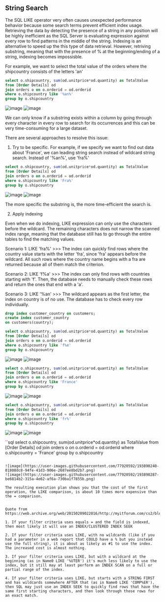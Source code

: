 ## String Search ##

The SQL LIKE operator very often causes unexpected performance behavior because some search terms prevent efficient index usage.
Retrieving the data by detecting the presence of a string in any position will be highly inefficient as the SQL Server is evaluating expression against every row to find patterns in the middle of the string.
Indexing is an alternative to speed up the this type of data retrieval. However, retriving substring, meaning that with the presence of % at the beginning/ending of a string, indexing becomes impossisble. 

For example, we want to select the total value of the orders where the shipcountry consists of the letters 'an'
```sql
select o.shipcountry, sum(od.unitprice*od.quantity) as TotalValue
from [Order Details] od 
join orders o on o.orderid = od.orderid
where o.shipcountry like '%an%'
group by o.shipcountry
```
![image](https://user-images.githubusercontent.com/77920592/193886361-b8bd981f-12fa-4d11-b6e7-7fadd6b075c0.png)
![image](https://user-images.githubusercontent.com/77920592/193886424-4b477b78-81c9-4414-a4f0-28b2c6b4a2dc.png)

We can only know if a substring exists within a column by going through every character in every row to search for its occurrences and this can be very time-consuming for a large dataset.

There are several approaches to resolve this issue:
1. Try to be specific. For example, if we specify we want to find out data about 'France', we can leading string search instead of wildcard string search. 
Instead of '%an%', use 'fra%'

```sql
select o.shipcountry, sum(od.unitprice*od.quantity) as TotalValue
from [Order Details] od 
join orders o on o.orderid = od.orderid
where o.shipcountry like 'Fra%'
group by o.shipcountry
```
![image](https://user-images.githubusercontent.com/77920592/193886751-3051be92-bec1-4323-9e00-2c0b57f86b7f.png)
![image](https://user-images.githubusercontent.com/77920592/193886826-f09384cd-6106-462d-a0f5-d9c3fc42d502.png)

The more specific the substring is, the more time-efficient the search is. 

2. Apply indexing

Even when we do indexing, LIKE expression can only use the characters before the wildcard.
The remaining characters does not narrow the scanned index range, meaning that the database still has to go through the entire tables to find the matching values. 

Scenario 1: LIKE 'fra%' >>> The index can quickly find rows where the country value starts with the letter 'fra', since 'fra' appears before the wildcard. 
All such rows where the country name begins with a fra are returned because all of them match the criterion. 

Scenario 2: LIKE 'f%a' >>> The index can only find rows with countries starting with 'f'. 
Then, the database needs to manually check these rows and return the ones that end with a 'a'. 

Scenario 3: LIKE '%an' >>> The wildcard appears as the first letter, the index on country is of no use. The database has to check every row individually.

```sql
drop index customer_country on customers;
create index customer_country
on customers(country);
```

```sql
select o.shipcountry, sum(od.unitprice*od.quantity) as TotalValue
from [Order Details] od 
join orders o on o.orderid = od.orderid
where o.shipcountry like 'f%e'
group by o.shipcountry
```

![image](https://user-images.githubusercontent.com/77920592/193889425-17932317-6e75-4fc0-9853-703183022631.png)
![image](https://user-images.githubusercontent.com/77920592/193889464-5b0e9802-61de-4f89-ac24-202868f21bbe.png)

```sql
select o.shipcountry, sum(od.unitprice*od.quantity) as TotalValue
from [Order Details] od 
join orders o on o.orderid = od.orderid
where o.shipcountry like 'France'
group by o.shipcountry
```

![image](https://user-images.githubusercontent.com/77920592/193890096-98ef6b59-db4f-48ae-8ca6-e4f219a149ae.png)
![image](https://user-images.githubusercontent.com/77920592/193890153-24eba67f-c09b-430b-a5bb-746aba80a188.png)

```sql
select o.shipcountry, sum(od.unitprice*od.quantity) as TotalValue
from [Order Details] od 
join orders o on o.orderid = od.orderid
where o.shipcountry like 'fr%'
group by o.shipcountry
```

![image](https://user-images.githubusercontent.com/77920592/193889425-17932317-6e75-4fc0-9853-703183022631.png)
![image](https://user-images.githubusercontent.com/77920592/193889464-5b0e9802-61de-4f89-ac24-202868f21bbe.png)

``sql
select o.shipcountry, sum(od.unitprice*od.quantity) as TotalValue
from [Order Details] od 
join orders o on o.orderid = od.orderid
where o.shipcountry = 'France'
group by o.shipcountry
```

![image](https://user-images.githubusercontent.com/77920592/193890240-81808dc8-94fe-41d3-906e-2687ee8bd2b7.png)
![image](https://user-images.githubusercontent.com/77920592/193890287-be6814b2-315a-4e62-af6a-730ba1f7855b.png)

The resulting execution plan shows you that the cost of the first operation, the LIKE comparison, is about 10 times more expensive than the = comparison.


Quote from https://web.archive.org/web/20150209022016/http://myitforum.com/cs2/blogs/jnelson/archive/2007/11/16/108354.aspx

1. If your filter criteria uses equals = and the field is indexed, then most likely it will use an INDEX/CLUSTERED INDEX SEEK

2. If your filter criteria uses LIKE, with no wildcards (like if you had a parameter in a web report that COULD have a % but you instead use the full string), it is about as likely as #1 to use the index. The increased cost is almost nothing.

3. If your filter criteria uses LIKE, but with a wildcard at the beginning (as in Name0 LIKE '%UTER') it's much less likely to use the index, but it still may at least perform an INDEX SCAN on a full or partial range of the index.

4. If your filter criteria uses LIKE, but starts with a STRING FIRST and has wildcards somewhere AFTER that (as in Name0 LIKE 'COMP%ER'), then SQL may just use an INDEX SEEK to quickly find rows that have the same first starting characters, and then look through those rows for an exact match.
